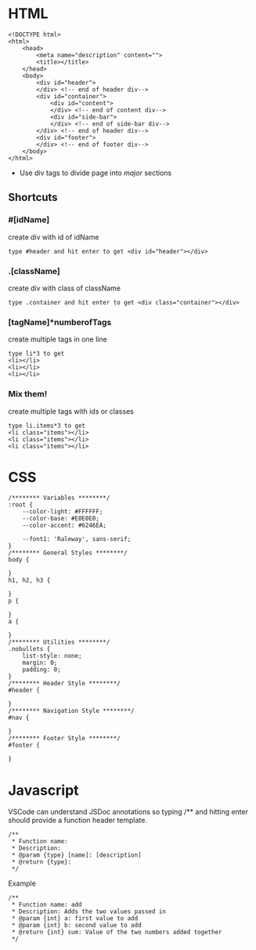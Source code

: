 # HTML

    <!DOCTYPE html>
    <html>
        <head>
            <meta name="description" content="">
            <title></title>
        </head>
        <body>
            <div id="header">
            </div> <!-- end of header div-->
            <div id="container">
                <div id="content">
                </div> <!-- end of content div-->
                <div id="side-bar">
                </div> <!-- end of side-bar div-->
            </div> <!-- end of header div-->
            <div id="footer">
            </div> <!-- end of footer div-->
        </body>
    </html>

* Use div tags to divide page into *major* sections

## Shortcuts
### #[idName]
  create div with id of idName

    type #header and hit enter to get <div id="header"></div>

### .[className]
  create div with class of className

    type .container and hit enter to get <div class="container"></div>

### [tagName]*numberofTags
  create multiple tags in one line

    type li*3 to get
    <li></li>
    <li></li>
    <li></li>

### Mix them!
  create multiple tags with ids or classes

    type li.items*3 to get
    <li class="items"></li>
    <li class="items"></li>
    <li class="items"></li>

# CSS

    /******** Variables ********/
    :root {
        --color-light: #FFFFFF;
        --color-base: #E0E0E0;
        --color-accent: #6246EA;

        --font1: 'Raleway', sans-serif;
    }
    /******** General Styles ********/
    body {

    }
    h1, h2, h3 {

    }
    p {

    }
    a {

    }
    /******** Utilities ********/
    .nobullets {
        list-style: none;
        margin: 0;
        padding: 0;
    }
    /******** Header Style ********/
    #header {

    }
    /******** Navigation Style ********/
    #nav {

    }
    /******** Footer Style ********/
    #footer {

    }

# Javascript
VSCode can understand JSDoc annotations so typing /** and hitting enter should provide a function header template.

    /**
     * Function name:
     * Description:
     * @param {type} [name]: [description] 
     * @return {type}:
     */

Example
    
    /**
     * Function name: add
     * Description: Adds the two values passed in
     * @param {int} a: first value to add
     * @param {int} b: second value to add
     * @return {int} sum: Value of the two numbers added together
     */
